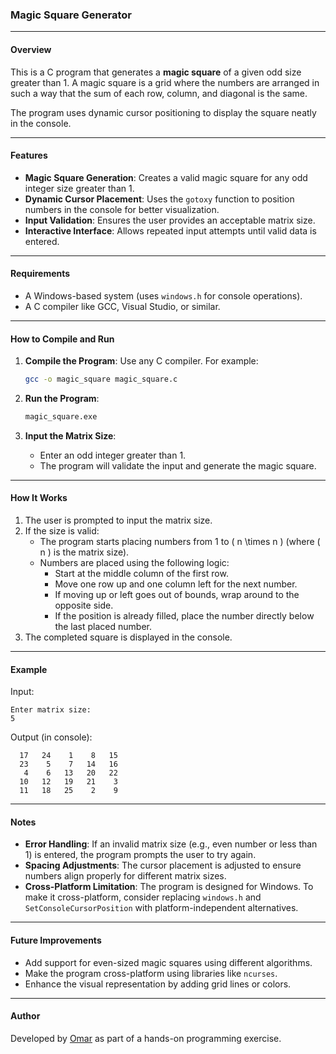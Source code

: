 ### Magic Square Generator 

---

#### **Overview**

This is a C program that generates a **magic square** of a given odd size greater than 1. A magic square is a grid where the numbers are arranged in such a way that the sum of each row, column, and diagonal is the same.

The program uses dynamic cursor positioning to display the square neatly in the console.

---

#### **Features**
- **Magic Square Generation**: Creates a valid magic square for any odd integer size greater than 1.
- **Dynamic Cursor Placement**: Uses the `gotoxy` function to position numbers in the console for better visualization.
- **Input Validation**: Ensures the user provides an acceptable matrix size.
- **Interactive Interface**: Allows repeated input attempts until valid data is entered.

---

#### **Requirements**
- A Windows-based system (uses `windows.h` for console operations).
- A C compiler like GCC, Visual Studio, or similar.

---

#### **How to Compile and Run**
1. **Compile the Program**:
   Use any C compiler. For example:
   ```bash
   gcc -o magic_square magic_square.c
   ```

2. **Run the Program**:
   ```bash
   magic_square.exe
   ```

3. **Input the Matrix Size**:
   - Enter an odd integer greater than 1.
   - The program will validate the input and generate the magic square.

---

#### **How It Works**
1. The user is prompted to input the matrix size.
2. If the size is valid:
   - The program starts placing numbers from 1 to \( n \times n \) (where \( n \) is the matrix size).
   - Numbers are placed using the following logic:
     - Start at the middle column of the first row.
     - Move one row up and one column left for the next number.
     - If moving up or left goes out of bounds, wrap around to the opposite side.
     - If the position is already filled, place the number directly below the last placed number.
3. The completed square is displayed in the console.

---

#### **Example**
Input:
```
Enter matrix size:
5
```

Output (in console):
```
  17   24    1    8   15
  23    5    7   14   16
   4    6   13   20   22
  10   12   19   21    3
  11   18   25    2    9
```

---

#### **Notes**
- **Error Handling**: If an invalid matrix size (e.g., even number or less than 1) is entered, the program prompts the user to try again.
- **Spacing Adjustments**: The cursor placement is adjusted to ensure numbers align properly for different matrix sizes.
- **Cross-Platform Limitation**: The program is designed for Windows. To make it cross-platform, consider replacing `windows.h` and `SetConsoleCursorPosition` with platform-independent alternatives.

---

#### **Future Improvements**
- Add support for even-sized magic squares using different algorithms.
- Make the program cross-platform using libraries like `ncurses`.
- Enhance the visual representation by adding grid lines or colors.

---

#### **Author**
Developed by [Omar](#) as part of a hands-on programming exercise.
